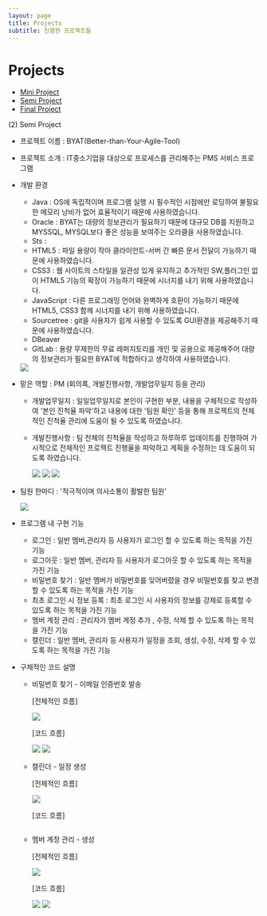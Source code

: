 ```yaml
---
layout: page
title: Projects
subtitle: 진행한 프로젝트들
---
```


# Projects

- [Mini Project](#mini)
- [Semi Project](#semi)
- [Final Project](#final)
























(2) Semi Project

- 프로젝트 이름 : BYAT(Better-than-Your-Agile-Tool)

- 프로젝트 소개 : IT중소기업을 대상으로 프로세스를 관리해주는 PMS 서비스 프로그램

- 개발 환경
  - Java : OS에 독립적이며 프로그램 실행 시 필수적인 시점에만 로딩하여 불필요한 메모리 낭비가 없어 효율적이기 때문에 사용하였습니다.
  - Oracle : BYAT는 대량의 정보관리가 필요하기 때문에 대규모 DB를 지원하고 MYSSQL, MYSQL보다 좋은 성능을 보여주는 오라클을 사용하였습니다.
  - Sts :
  - HTML5 : 파일 용량이 작아 클라이언트-서버 간 빠른 문서 전달이 가능하기 때문에 사용하였습니다.
  - CSS3 : 웹 사이트의 스타일을 일관성 있게 유지하고 추가적인 SW,플러그인 없이 HTML5 기능의 확장이 가능하기 때문에 시너지를 내기 위해 사용하였습니다.
  - JavaScript : 다른 프로그래밍 언어와 완벽하게 호환이 가능하기 때문에 HTML5, CSS3 함께 시너지를 내기 위해 사용하였습니다.
  - Sourcetree : git을 사용자가 쉽게 사용할 수 있도록 GUI환경을 제공해주기 때문에 사용하였습니다.
  - DBeaver
  - GitLab : 용량 무제한의 무료 레퍼지토리를 개인 및 공용으로 제공해주어 대량의 정보관리가 필요한 BYAT에 적합하다고 생각하여 사용하였습니다.
  <img src="img/semiTools.png">

- 맡은 역할 : PM (회의록, 개발진행사항, 개발업무일지 등을 관리)

  * 개발업무일지 : 일일업무일지로 본인이 구현한 부분, 내용을 구체적으로 작성하여 '본인 진척율 파악'하고 내용에 대한 '팀원 확인' 등을 통해 프로젝트의 전체적인 진척율 관리에 도움이 될 수 있도록 하였습니다.
  * 개발진행사항 : 팀 전체의 진척율을 작성하고 하루하루 업데이트를 진행하여 가시적으로 전체적인 프로젝트 진행율을 파악하고 계획을 수정하는 데 도움이 되도록 하였습니다.

    <img src="img/SemiMeetingLog.png">

    <img src="img/SemiProgress.png">

    <img src="img/semiIssueTracking.png">

- 팀원 한마디 : '적극적이며 의사소통이 활발한 팀원'

  <img src="img/semiProjectTeamIntroduce.png">

- 프로그램 내 구현 기능 
  - 로그인  : 일반 멤버,관리자 등 사용자가 로그인 할 수 있도록 하는 목적을 가진 기능 
  - 로그아웃 : 일반 멤버, 관리자 등 사용자가 로그아웃 할 수 있도록 하는  목적을 가진 기능
  - 비밀번호 찾기 : 일반 멤버가 비밀번호를 잊어버렸을 경우 비밀번호를 찾고 변경할 수 있도록 하는  목적을 가진 기능
  - 최초 로그인 시 정보 등록 : 최초 로그인 시 사용자의 정보를 강제로 등록할 수 있도록 하는  목적을 가진 기능 
  - 멤버 계정 관리 :  관리자가 멤버 계정 추가 , 수정, 삭제 할 수 있도록 하는  목적을 가진 기능
  - 캘린더 : 일반 멤버, 관리자 등 사용자가 일정을 조회, 생성, 수정, 삭제 할 수 있도록 하는 목적을 가진 기능

- 구체적인 코드 설명

  - 비밀번호 찾기 - 이메일 인증번호 발송

    [전체적인 흐름]

    <img src="img/semiProjectFindPassword1.png">

    [코드 흐름]

    <img src="img/semiProjectFindPassword2.png">

    <img src="img/semiProjectFindPassword3.png">


  - 캘린더 - 일정 생성

    [전체적인 흐름]

    <img src="img/semiProjectCalendarRegist1.png">

    [코드 흐름]

    <img src="">



  - 멤버 계정 관리 - 생성

    [전체적인 흐름]

    <img src="img/semiProjectManagementRegist1.png">

    [코드 흐름]

    <img src="img/semiProjectManagementRegist2.png">

    <img src="img/semiProjectManagementRegist4.png">


